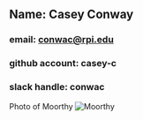 ## Name: Casey Conway 
### email: conwac@rpi.edu 
### github account: casey-c
### slack handle: conwac
Photo of Moorthy ![Moorthy](images/msk.jpg)
